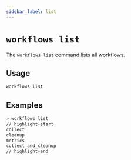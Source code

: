 ```yaml
---
sidebar_label: list
---
```


# `workflows list`

The `workflows list` command lists all workflows.

## Usage

```bash
workflows list
```

## Examples

```bash
> workflows list
// highlight-start
collect
cleanup
metrics
collect_and_cleanup
// highlight-end
```
